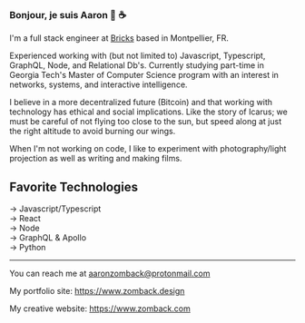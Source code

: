 ### Bonjour, je suis Aaron 👋 ☕️ 

I'm a full stack engineer at [Bricks](https://www.bricks.co/) based in Montpellier, FR.

Experienced working with (but not limited to) Javascript, Typescript, GraphQL, Node, and Relational Db's. Currently studying part-time in Georgia Tech's Master of Computer Science program with an interest in networks, systems, and interactive intelligence.

I believe in a more decentralized future (Bitcoin) and that working with technology has ethical and social implications. Like the story of Icarus; we must be careful of not flying too close to the sun, but speed along at just the right altitude to avoid burning our wings.

When I'm not working on code, I like to experiment with photography/light projection as well as writing and making films.

## Favorite Technologies
→ Javascript/Typescript <br>
→ React <br>
→ Node <br>
→ GraphQL & Apollo <br>
→ Python

----------------------------------------------------------------------------------------------------------------------------------------------------------------------------------

You can reach me at aaronzomback@protonmail.com

My portfolio site: https://www.zomback.design

My creative website: https://www.zomback.com

<!--
**aaronzomback/aaronzomback** is a ✨ _special_ ✨ repository because its `README.md` (this file) appears on your GitHub profile.


